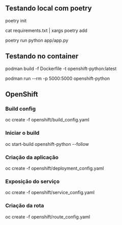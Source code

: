 ## Testando local com poetry

poetry init

cat requirements.txt | xargs poetry add

poetry run python app/app.py

## Testando no container

podman build -f Dockerfile -t openshift-python:latest

podman run --rm -p 5000:5000 openshift-python

## OpenShift

### Build config 

oc create -f openshift/build_config.yaml

### Iniciar o build

oc start-build openshift-python --follow

### Criação da aplicação

oc create -f openshift/deployment_config.yaml

### Exposição do serviço

oc create -f openshift/service_config.yaml

### Criação da rota

oc create -f openshift/route_config.yaml

